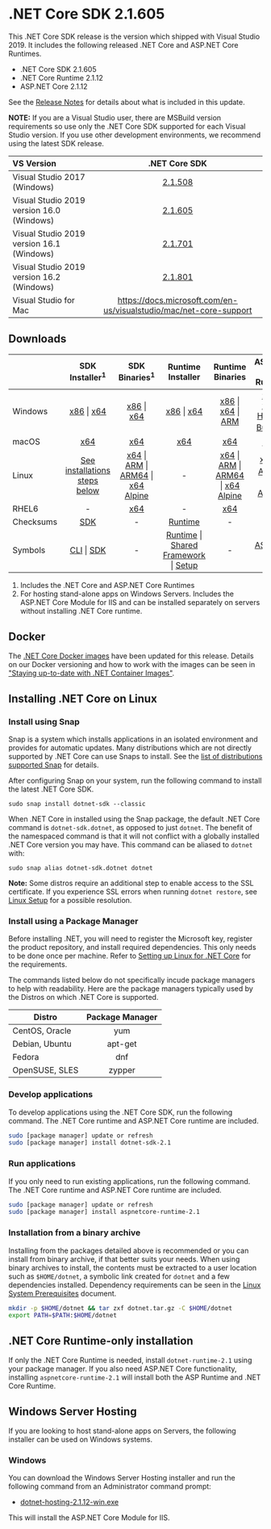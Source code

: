# .NET Core SDK 2.1.605

This .NET Core SDK release is the version which shipped with Visual Studio 2019. It includes the following released .NET Core and ASP.NET Core Runtimes.

* .NET Core SDK 2.1.605
* .NET Core Runtime 2.1.12
* ASP.NET Core 2.1.12

See the [Release Notes](https://github.com/dotnet/core/blob/master/release-notes/2.1/2.1.12/2.1.12.md) for details about what is included in this update.

**NOTE:** If you are a Visual Studio user, there are MSBuild version requirements so use only the .NET Core SDK supported for each Visual Studio version. If you use other development environments, we recommend using the latest SDK release.

| VS Version | .NET Core SDK |
| :-- | :--: |
| Visual Studio 2017 (Windows) | [2.1.508](../2.1.12/2.1.12-download.md) |
| Visual Studio 2019 version 16.0 (Windows) | [2.1.605](#downloads) |
| Visual Studio 2019 version 16.1 (Windows) | [2.1.701](2.1.701-sdk-download.md) |
| Visual Studio 2019 version 16.2 (Windows) | [2.1.801](2.1.801-sdk-download.md) |
| Visual Studio for Mac | https://docs.microsoft.com/en-us/visualstudio/mac/net-core-support |

## Downloads
|           | SDK Installer<sup>1</sup>                        | SDK Binaries<sup>1</sup>                 | Runtime Installer                                        | Runtime Binaries                                 | ASP.NET Core Runtime           |
| --------- | :------------------------------------------:     | :----------------------:                 | :---------------------------:                            | :-------------------------:                      | :-----------------:            |
| Windows   | [x86][dotnet-sdk-win-x86.exe] \| [x64][dotnet-sdk-win-x64.exe] | [x86][dotnet-sdk-win-x86.zip] \| [x64][dotnet-sdk-win-x64.zip] | [x86][dotnet-runtime-win-x86.exe] \| [x64][dotnet-runtime-win-x64.exe] | [x86][dotnet-runtime-win-x86.zip] \| [x64][dotnet-runtime-win-x64.zip] \| [ARM][dotnet-runtime-win-arm.zip] | [x86][aspnetcore-runtime-win-x86.exe] \| [x64][aspnetcore-runtime-win-x64.exe] \| <br> [Hosting Bundle][dotnet-hosting-win.exe]<sup>2</sup> |
| macOS     | [x64][dotnet-sdk-osx-x64.pkg]  | [x64][dotnet-sdk-osx-x64.tar.gz]     | [x64][dotnet-runtime-osx-x64.pkg] | [x64][dotnet-runtime-osx-x64.tar.gz] | [x64][aspnetcore-runtime-osx-x64.tar.gz]<sup>1</sup>
| Linux     | [See installations steps below][linux-install]   | [x64][dotnet-sdk-linux-x64.tar.gz] \| [ARM][dotnet-sdk-linux-arm.tar.gz] \| [ARM64][dotnet-sdk-linux-arm64.tar.gz] \| [x64 Alpine][dotnet-sdk-linux-musl-x64.tar.gz] | - | [x64][dotnet-runtime-linux-x64.tar.gz] \| [ARM][dotnet-runtime-linux-arm.tar.gz] \| [ARM64][dotnet-runtime-linux-arm64.tar.gz] \| [x64 Alpine][dotnet-runtime-linux-musl-x64.tar.gz] | [x64][aspnetcore-runtime-linux-x64.tar.gz]<sup>1</sup>  \| [ARM][aspnetcore-runtime-linux-arm.tar.gz]<sup>1</sup> \| [x64 Alpine][aspnetcore-runtime-linux-musl-x64.tar.gz]<sup>1</sup> |
| RHEL6     | -                                                | [x64][dotnet-sdk-rhel.6-x64.tar.gz]                    | -                                                        | [x64][dotnet-runtime-rhel.6-x64.tar.gz] | - |
| Checksums | [SDK][checksums-sdk]                             | -                                        | [Runtime][checksums-runtime]                             | - | - |
| Symbols   | [CLI][cli216xx-symbols.zip] \| [SDK][dotnet-sdk-symbols.zip]  | -                                        | [Runtime][coreclr-symbols.zip] \| [Shared Framework][corefx-symbols.zip] \| [Setup][core-setup-symbols.zip] | - | [ASP.NET Core][aspnet-symbols.zip] |

1. Includes the .NET Core and ASP.NET Core Runtimes
2. For hosting stand-alone apps on Windows Servers. Includes the ASP.NET Core Module for IIS and can be installed separately on servers without installing .NET Core runtime.


## Docker

The [.NET Core Docker images](https://hub.docker.com/r/microsoft/dotnet/) have been updated for this release. Details on our Docker versioning and how to work with the images can be seen in ["Staying up-to-date with .NET Container Images"](https://devblogs.microsoft.com/dotnet/staying-up-to-date-with-net-container-images/).

## Installing .NET Core on Linux

### Install using Snap

Snap is a system which installs applications in an isolated environment and provides for automatic updates. Many distributions which are not directly supported by .NET Core can use Snaps to install. See the [list of distributions supported Snap](https://docs.snapcraft.io/installing-snapd/6735) for details.

After configuring Snap on your system, run the following command to install the latest .NET Core SDK.

`sudo snap install dotnet-sdk --classic`

When .NET Core in installed using the Snap package, the default .NET Core command is `dotnet-sdk.dotnet`, as opposed to just `dotnet`. The benefit of the namespaced command is that it will not conflict with a globally installed .NET Core version you may have. This command can be aliased to `dotnet` with:

`sudo snap alias dotnet-sdk.dotnet dotnet`

**Note:** Some distros require an additional step to enable access to the SSL certificate. If you experience SSL errors when running `dotnet restore`, see [Linux Setup](https://github.com/dotnet/core/blob/master/Documentation/linux-setup.md) for a possible resolution.

### Install using a Package Manager

Before installing .NET, you will need to register the Microsoft key, register the product repository, and install required dependencies. This only needs to be done once per machine. Refer to [Setting up Linux for .NET Core][linux-setup] for the requirements.

The commands listed below do not specifically incude package managers to help with readability. Here are the package managers typically used by the Distros on which .NET Core is supported.

| Distro | Package Manager  |
| ---             | :----:  |
| CentOS, Oracle  | yum     |
| Debian, Ubuntu  | apt-get |
| Fedora          | dnf     |
| OpenSUSE, SLES  | zypper  |

### Develop applications
To develop applications using the .NET Core SDK, run the following command. The .NET Core runtime and ASP.NET Core runtime are included.

```bash
sudo [package manager] update or refresh
sudo [package manager] install dotnet-sdk-2.1
```

### Run applications
If you only need to run existing applications, run the following command. The .NET Core runtime and ASP.NET Core runtime are included.

```bash
sudo [package manager] update or refresh
sudo [package manager] install aspnetcore-runtime-2.1
```

### Installation from a binary archive

Installing from the packages detailed above is recommended or you can install from binary archive, if that better suits your needs. When using binary archives to install, the contents must be extracted to a user location such as `$HOME/dotnet`, a symbolic link created for `dotnet` and a few dependencies installed. Dependency requirements can be seen in the [Linux System Prerequisites](https://github.com/dotnet/core/blob/master/Documentation/linux-prereqs.md) document.

```bash
mkdir -p $HOME/dotnet && tar zxf dotnet.tar.gz -C $HOME/dotnet
export PATH=$PATH:$HOME/dotnet
```

## .NET Core Runtime-only installation

If only the .NET Core Runtime is needed, install `dotnet-runtime-2.1` using your package manager. If you also need ASP.NET Core functionality, installing `aspnetcore-runtime-2.1` will install both the ASP Runtime and .NET Core Runtime.

## Windows Server Hosting

If you are looking to host stand-alone apps on Servers, the following installer can be used on Windows systems.

### Windows

You can download the Windows Server Hosting installer and run the following command from an Administrator command prompt:

* [dotnet-hosting-2.1.12-win.exe][dotnet-hosting-win.exe]

This will install the ASP.NET Core Module for IIS.

[blob-runtime]: https://dotnetcli.blob.core.windows.net/dotnet/Runtime/
[blob-sdk]: https://dotnetcli.blob.core.windows.net/dotnet/Sdk/
[release-notes]: https://github.com/dotnet/core/blob/master/release-notes/2.1/2.1.12/2.1.12.md

[//]: # ( Runtime 2.1.12)
[dotnet-runtime-linux-arm.tar.gz]: https://download.visualstudio.microsoft.com/download/pr/f759670e-1f8d-4f1a-8eb7-58b95f94c68c/69eca04ca138dc6c3caa160bd1b891d1/dotnet-runtime-2.1.12-linux-arm.tar.gz
[dotnet-runtime-linux-arm64.tar.gz]: https://download.visualstudio.microsoft.com/download/pr/b6ac0d5e-513c-416e-acf2-124a51551a1b/a34dea8d2abb62d29d4bf76a10b9dc30/dotnet-runtime-2.1.12-linux-arm64.tar.gz
[dotnet-runtime-linux-musl-x64.tar.gz]: https://download.visualstudio.microsoft.com/download/pr/467a6d37-d1a9-4640-8517-93a638e574a8/32c24faccb0d5460089dafc9babe0251/dotnet-runtime-2.1.12-linux-musl-x64.tar.gz
[dotnet-runtime-linux-x64.tar.gz]: https://download.visualstudio.microsoft.com/download/pr/2c78594a-dd2c-488e-b201-b7fd9b78ab00/5f2169b20fc704e069c336114ec653c5/dotnet-runtime-2.1.12-linux-x64.tar.gz
[dotnet-runtime-osx-x64.pkg]: https://download.visualstudio.microsoft.com/download/pr/f25e0161-ec20-46a7-87a7-881dbb6a04a1/a1d22440ce211d4e2e13203561c7d770/dotnet-runtime-2.1.12-osx-x64.pkg
[dotnet-runtime-osx-x64.tar.gz]: https://download.visualstudio.microsoft.com/download/pr/63ca131a-270d-427f-a85f-d328b160ef85/7ed226a80fedae75c6ef2a7f3090904b/dotnet-runtime-2.1.12-osx-x64.tar.gz
[dotnet-runtime-rhel.6-x64.tar.gz]: https://download.visualstudio.microsoft.com/download/pr/8716e3ad-f2b4-4d87-9133-61ded394a42f/89820fd294fa07616e8423534eced0cc/dotnet-runtime-2.1.12-rhel.6-x64.tar.gz
[dotnet-runtime-win-arm.zip]: https://download.visualstudio.microsoft.com/download/pr/db199ce9-e39d-4115-8d24-a42e440c4930/b3a30d1d6855f8b4c42844c31b373333/dotnet-runtime-2.1.12-win-arm.zip
[dotnet-runtime-win-x64.exe]: https://download.visualstudio.microsoft.com/download/pr/ddd9d981-872f-4b62-b942-cfbf9c7e0e60/cbfc51fb841d7398a5ad9acb50d4f8ee/dotnet-runtime-2.1.12-win-x64.exe
[dotnet-runtime-win-x64.zip]: https://download.visualstudio.microsoft.com/download/pr/dcf8c839-2ffd-4677-9b29-4af9c44e170e/59de767034f66051fe6eab61fa757be1/dotnet-runtime-2.1.12-win-x64.zip
[dotnet-runtime-win-x86.exe]: https://download.visualstudio.microsoft.com/download/pr/0fd34b03-08ed-44ec-9761-308717c7fd27/7556f134a19420dbe781b44a13c4d666/dotnet-runtime-2.1.12-win-x86.exe
[dotnet-runtime-win-x86.zip]: https://download.visualstudio.microsoft.com/download/pr/3c85a8f2-2d5c-4a42-811b-2e89f04151a8/7583d56dcd286c7112781125c9fca215/dotnet-runtime-2.1.12-win-x86.zip

[//]: # ( ASP 2.1.12)
[aspnetcore-runtime-linux-arm.tar.gz]: https://download.visualstudio.microsoft.com/download/pr/66039441-8e90-47e9-ac2e-74ad0e8d2174/c26b37f6d82e2a96751c85ff48727d6f/aspnetcore-runtime-2.1.12-linux-arm.tar.gz
[aspnetcore-runtime-linux-musl-x64.tar.gz]: https://download.visualstudio.microsoft.com/download/pr/dc2bad3f-7ebc-4579-990a-52e16dff204b/260ce8c864f201717dfe75f4146c3b40/aspnetcore-runtime-2.1.12-linux-musl-x64.tar.gz
[aspnetcore-runtime-linux-x64.tar.gz]: https://download.visualstudio.microsoft.com/download/pr/c1b620fe-7d8e-4685-b6ae-82b444dbc7a7/3d5610f0607da49ee014c61c6cd4e9af/aspnetcore-runtime-2.1.12-linux-x64.tar.gz
[aspnetcore-runtime-osx-x64.tar.gz]: https://download.visualstudio.microsoft.com/download/pr/90ed1613-140d-4daf-9edd-7037bea2116c/cbc63e0e394727de0460ddddd3dcf58a/aspnetcore-runtime-2.1.12-osx-x64.tar.gz
[aspnetcore-runtime-win-x64.exe]: https://download.visualstudio.microsoft.com/download/pr/de023b91-4177-4e0b-9941-40f2e44d5408/ea7705ae5993202807ad98dcf7b8ddf7/aspnetcore-runtime-2.1.12-win-x64.exe
[aspnetcore-runtime-win-x64.zip]: https://download.visualstudio.microsoft.com/download/pr/3e6c7d2d-3ca9-49ff-8168-bd85c88e4138/eeca26ac5189c66f044c3a0a462e1409/aspnetcore-runtime-2.1.12-win-x64.zip
[aspnetcore-runtime-win-x86.exe]: https://download.visualstudio.microsoft.com/download/pr/d8b36b96-890f-4207-9418-565fa6e7b64f/775b6912b82886fdb7be25b63a47bc57/aspnetcore-runtime-2.1.12-win-x86.exe
[aspnetcore-runtime-win-x86.zip]: https://download.visualstudio.microsoft.com/download/pr/dbd566a6-3629-45bf-804f-79e86d6c6a93/ed8a595e8db40013264f8f304423ed6a/aspnetcore-runtime-2.1.12-win-x86.zip
[dotnet-hosting-win.exe]: https://download.visualstudio.microsoft.com/download/pr/eebd54bc-c3a2-4580-bb29-b35c1c5ffa92/22ffe5649861167d3d5728d3cb4b10a1/dotnet-hosting-2.1.12-win.exe

[//]: # ( SDK 2.1.605 )
[dotnet-sdk-linux-arm.tar.gz]: https://download.visualstudio.microsoft.com/download/pr/9798887b-e97d-4060-b394-559d628c9d56/381168643c6732c4783085fab9276642/dotnet-sdk-2.1.605-linux-arm.tar.gz
[dotnet-sdk-linux-arm64.tar.gz]: https://download.visualstudio.microsoft.com/download/pr/4decb5c6-c33d-43d3-a6fb-a15ce2fe23ae/2da1594d7862f4e39eb83fe7fed68cbe/dotnet-sdk-2.1.605-linux-arm64.tar.gz
[dotnet-sdk-linux-musl-x64.tar.gz]: https://download.visualstudio.microsoft.com/download/pr/b23de502-5a79-407e-a416-9b39cdb28f0e/5b27f728613be1fdfb2951dc20ff3988/dotnet-sdk-2.1.605-linux-musl-x64.tar.gz
[dotnet-sdk-linux-x64.tar.gz]: https://download.visualstudio.microsoft.com/download/pr/4186a794-4d37-4dd2-8339-c9edad5d1cb4/95e57aea5fa53fc2c77ef31471e6f9bd/dotnet-sdk-2.1.605-linux-x64.tar.gz
[dotnet-sdk-osx-x64.pkg]: https://download.visualstudio.microsoft.com/download/pr/e7498f51-5cd5-4105-8c89-16b1b5c239f2/fcd466040543683ba56de40526c6e8c0/dotnet-sdk-2.1.605-osx-x64.pkg
[dotnet-sdk-osx-x64.tar.gz]: https://download.visualstudio.microsoft.com/download/pr/36e13a38-3e43-4ca4-93f8-1fcce87d8c23/f38131d1911506fc0a70bc28747882b8/dotnet-sdk-2.1.605-osx-x64.tar.gz
[dotnet-sdk-rhel.6-x64.tar.gz]: https://download.visualstudio.microsoft.com/download/pr/f0c0ccf9-59d2-4b8e-8f1c-3770d605e010/7ac06266a6ce0ece62ad5ef15608c356/dotnet-sdk-2.1.605-rhel.6-x64.tar.gz
[dotnet-sdk-win-x64.exe]: https://download.visualstudio.microsoft.com/download/pr/9b316aec-6b1d-4e3d-bfb5-6cebbc9405a1/e1aec68f86cfe3c5751766fafdf26d22/dotnet-sdk-2.1.605-win-x64.exe
[dotnet-sdk-win-x64.zip]: https://download.visualstudio.microsoft.com/download/pr/055a122e-5711-4375-8151-4560af2bdaae/95a03780b6ba964920f475905989e24e/dotnet-sdk-2.1.605-win-x64.zip
[dotnet-sdk-win-x86.exe]: https://download.visualstudio.microsoft.com/download/pr/162a2a5b-2938-41a3-926d-9a8933e913c6/0cd0e082e22ca5205ea8da34b92d9cec/dotnet-sdk-2.1.605-win-x86.exe
[dotnet-sdk-win-x86.zip]: https://download.visualstudio.microsoft.com/download/pr/b7914a3a-fb8f-4087-8320-0d509fbe7595/efef3ed55295fd60d4b776c47e6039b9/dotnet-sdk-2.1.605-win-x86.zip

[//]: # ( Symbols )
[aspnet-symbols.zip]: https://download.visualstudio.microsoft.com/download/pr/9b6a0892-903d-4b68-aaf0-8b9479c27ea3/a2431f48b4080c8110a266acbff1b875/aspnet-2.1.12-symbols.zip
[cli215xx-symbols.zip]: https://download.visualstudio.microsoft.com/download/pr/b2827643-f988-4be5-9fab-e138abfeb943/61396a618cf18e01c265f76b0163e4ef/cli215xx-2.1.12-symbols.zip
[cli216xx-symbols.zip]: https://download.visualstudio.microsoft.com/download/pr/6efc74cb-8901-4cf5-825e-67b7e90fc41f/c03c4bb19edc4dea072c5b8b0b6b1bd4/cli216xx-2.1.12-symbols.zip
[cli217xx-symbols.zip]: https://download.visualstudio.microsoft.com/download/pr/97244428-1e08-444e-930a-f9b6ccc08863/e80424a203118e63b5b4033df48396dd/cli217xx-2.1.12-symbols.zip
[core-setup-symbols.zip]: https://download.visualstudio.microsoft.com/download/pr/b992d510-45cc-4d55-8bd6-9cd67b5d5dde/b719f8b5e4a497b9a1448008cf9a2631/core-setup-2.1.12-symbols.zip
[coreclr-symbols.zip]: https://download.visualstudio.microsoft.com/download/pr/e5ab8e45-a8ee-4445-bb67-ef489bb5f67d/c3b1272e7d2e7048900e9b1b9d0bd8e9/coreclr-2.1.12-symbols.zip
[corefx-symbols.zip]: https://download.visualstudio.microsoft.com/download/pr/d288a4e6-535e-4166-b366-255432094f24/7305738b4ca3aa8de98e35357fa36636/corefx-2.1.12-symbols.zip
[dotnet-sdk-symbols.zip]: https://download.visualstudio.microsoft.com/download/pr/895223a7-e490-44ab-b7b0-46c510ccb51b/1438cae050d6fabcfdf08caf346500bf/dotnet-sdk-2.1.12-symbols.zip

[checksums-runtime]: https://dotnetcli.blob.core.windows.net/dotnet/checksums/2.1.12-runtime-sha.txt
[checksums-sdk]: https://dotnetcli.blob.core.windows.net/dotnet/checksums/2.1.701-sdk-sha.txt

[linux-install]: https://www.microsoft.com/net/download/linux
[linux-setup]: https://github.com/dotnet/core/blob/master/Documentation/linux-setup.md

[dotnet-blog]: https://devblogs.microsoft.com/dotnet/
